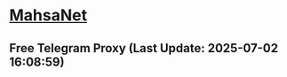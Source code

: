 
# [MahsaNet](https://t.me/mahsa_net)
## Free Telegram Proxy (Last Update: 2025-07-02 16:08:59)

    